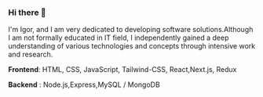 ### Hi there 👋

I'm Igor, and I am very dedicated to developing software solutions.Although I am not formally educated in IT field, I independently gained a deep
understanding of various technologies and concepts through intensive work and research.

__Frontend__: HTML, CSS, JavaScript, Tailwind-CSS, React,Next.js, Redux

__Backend__ : Node.js,Express,MySQL / MongoDB
<!--
**IgorStojadinovic/IgorStojadinovic** is a ✨ _special_ ✨ repository because its `README.md` (this file) appears on your GitHub profile.

Here are some ideas to get you started:

- 🔭 I’m currently working on ...
- 🌱 I’m currently learning ...
- 👯 I’m looking to collaborate on ...
- 🤔 I’m looking for help with ...
- 💬 Ask me about ...
- 📫 How to reach me: ...
- 😄 Pronouns: ...
- ⚡ Fun fact: ...
-->
